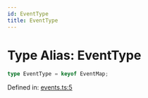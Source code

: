 ```yaml
---
id: EventType
title: EventType
---
```


<!-- DO NOT EDIT: this page is autogenerated from the type comments -->

# Type Alias: EventType

```ts
type EventType = keyof EventMap;
```

Defined in: [events.ts:5](https://github.com/Romulad/cli-testing-library/blob/main/packages/cli-testing-library/src/events.ts#L5)
